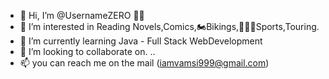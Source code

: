 - 👋 Hi, I’m @UsernameZERO ✌🏻
- 👀 I’m interested in Reading Novels,Comics,🏍Bikings,🏀⛹🏻Sports,Touring.
- 🌱 I’m currently learning Java - Full Stack WebDevelopment
- 💞️ I’m looking to collaborate on. ..
- 📫 you can reach me on the mail (iamvamsi999@gmail.com)

<!---
UsernameZERO/UsernameZERO is a ✨ special ✨ repository because its `README.md` (this file) appears on your GitHub profile.
You can click the Preview link to take a look at your changes.
--->
